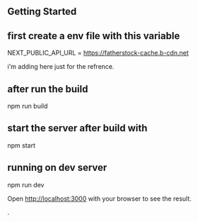 ## Getting Started

## first create a env file with this variable
NEXT_PUBLIC_API_URL = https://fatherstock-cache.b-cdn.net

i'm adding here just for the refrence.

## after run the build
npm run build

## start the server after build with
npm start

## running on dev server
npm run dev

Open [http://localhost:3000](http://localhost:3000) with your browser to see the result.


.


